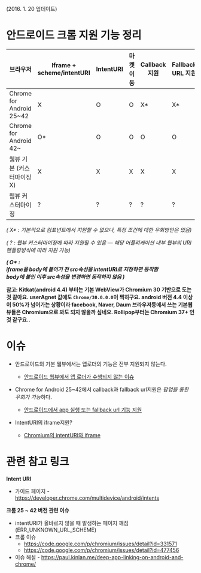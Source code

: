 (2016. 1. 20 업데이트)
# 안드로이드 크롬 지원 기능 정리

| 브라우저                   | Iframe + scheme/intentURI | IntentURI | 마켓 이동 | Callback 지원 | Fallback URL 지원 |
|---------------------------|------------------------|------------|---------|--------------|------------------|
| Chrome for Android 25~42  | X                      | O          | O       | X*           | X*               |
| Chrome for Android 42~    | O*                      | O          | O       | O            | O                |
| 웹뷰 기본 (커스터마이징X)     | X                      | X          | X       | X            | X                |
| 웹뷰 커스터마이징            | ?                       | ?         | ?        | ?           | ?                |

_( X* : 기본적으로 컴포넌트에서 지원할 수 없으나, 특정 조건에 대한 우회방안은 있음)_

_( ? : 웹뷰 커스터마이징에 따라 지원될 수 있음 — 해당 어플리케이션 내부 웹뷰의 URI 핸들링방식에 따라 지원 가능)_

___( O* : <br> iframe을 body에 붙이기 전 src속성을 intentURI로 지정하면 동작함 <br> body에 붙인 이후 src속성을 변경하면 동작하지 않음 )___


**참고: Kitkat(android 4.4) 부터는 기본 WebView가 Chromium 30 기반으로 도는 것 같아요. userAgnet 값에도 `Chrome/30.0.0.0`이 찍히구요. android 버전 4.4 이상이 50%가 넘어가는 상황이라 facebook, Naver, Daum 브라우져등에서 쓰는 기본웹뷰들은 Chromium으로 봐도 되지 않을까 싶네요. Rollipop부터는 Chromium 37+ 인 것 같구요..**
# 이슈

* 안드로이드의 기본 웹뷰에서는 앱로더의 기능은 전부 지원되지 않는다.
  * [안드로이드 웹뷰에서 앱 로더가 수행되지 않는 이슈](https://github.com/nhn/tui.app-loader/wiki/%EC%95%88%EB%93%9C%EB%A1%9C%EC%9D%B4%EB%93%9C-%EC%9B%B9%EB%B7%B0%EC%97%90%EC%84%9C-%EC%95%B1%EB%A1%9C%EB%8D%94%EA%B0%80-%EC%88%98%ED%96%89%EB%90%98%EC%A7%80-%EC%95%8A%EB%8A%94-%EC%9D%B4%EC%8A%88)

* Chrome for Android 25~42에서 callback과 fallback url지원은 *팝업을 통한 우회가 가능*하다.
  * [안드로이드에서 app 실행 또는 fallback url 기능 지원](https://github.com/nhn/tui.app-loader/wiki/%EC%95%88%EB%93%9C%EB%A1%9C%EC%9D%B4%EB%93%9C-APP-%EC%8B%A4%ED%96%89-%EB%98%90%EB%8A%94-%ED%8A%B9%EC%A0%95-url%EB%A1%9C-%ED%8E%98%EC%9D%B4%EC%A7%80-%EC%9D%B4%EB%8F%99)

* IntentURI의 iframe지원?
  * [Chromium의 intentURI와 iframe](https://github.com/nhn/tui.app-loader/wiki/Chromium%EC%9D%98-intentURI%EC%99%80-iframe)

# 관련 참고 링크

**Intent URI**
* 가이드 페이지 - https://developer.chrome.com/multidevice/android/intents

**크롬 25 ~ 42 버전 관련 이슈**
* intentURI가 올바르지 않을 때 발생하는 페이지 깨짐(ERR_UNKNOWN_URL_SCHEME)
* 크롬 이슈
  * https://code.google.com/p/chromium/issues/detail?id=331571
  * https://code.google.com/p/chromium/issues/detail?id=477456
* 이슈 해설 - https://paul.kinlan.me/deep-app-linking-on-android-and-chrome/
